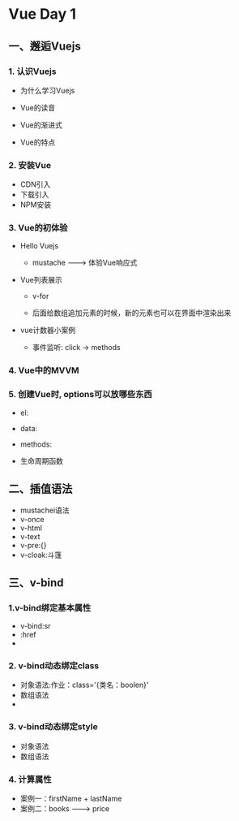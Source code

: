 # Vue Day 1

## 一、邂逅Vuejs

### 1. 认识Vuejs

- 为什么学习Vuejs

- Vue的读音

- Vue的渐进式

- Vue的特点

### 2. 安装Vue

- CDN引入
- 下载引入
- NPM安装

### 3. Vue的初体验

- Hello Vuejs

	- mustache ---> 体验Vue响应式

- Vue列表展示

	- v-for

	- 后面给数组追加元素的时候，新的元素也可以在界面中渲染出来

- vue计数器小案例
  
	- 事件监听: click -> methods



### 4. Vue中的MVVM

### 5. 创建Vue时, options可以放哪些东西

- el:
- data:
- methods:

- 生命周期函数

## 二、插值语法

- mustachei语法
- v-once
- v-html
- v-text
- v-pre:{}
- v-cloak:斗篷

## 三、v-bind

### 1.v-bind绑定基本属性
- v-bind:sr
- :href
- 

### 2. v-bind动态绑定class

- 对象语法:作业：class='{类名：boolen}'
- 数组语法
- 

### 3. v-bind动态绑定style

- 对象语法
- 数组语法

### 4. 计算属性

- 案例一：firstName + lastName
- 案例二：books ---> price